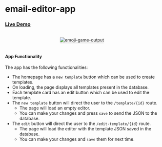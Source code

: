 # email-editor-app
### [Live Demo](https://email-editor-neil.herokuapp.com/)

<br/>
<div style="text-align: center;">
    <img src="https://media.giphy.com/media/j3KV1IFiC9IKFUhP9g/giphy.gif" alt="emoji-game-output" style="max-width:70%;box-shadow:0 2.8px 2.2px rgba(0, 0, 0, 0.12)">
</div>
<br/>

#### App Functionality

The app has the following functionalities:
- The homepage has a `new template` button which can be used to create templates.
- On loading, the page displays all templates present in the database.
- Each template card has an edit button which can be used to edit the template.
- The `new template` button will direct the user to the `/template/{id}` route.
  - The page will load an empty editor.
  - You can make your changes and press `save` to send the JSON to the database.
- The `edit` button will direct the user to the `/edit-template/{id}` route.
  - The page will load the editor with the template JSON saved in the database.
  - You can make your changes and `save` them for next time.
